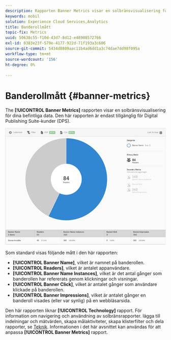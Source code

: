 ```yaml
---
description: Rapporten Banner Metrics visar en solbränsvisualisering för dina befintliga data. Den här rapporten är endast tillgänglig för Digital Publishing Suite-kunder (DPS).
keywords: mobil
solution: Experience Cloud Services,Analytics
title: Banderollmått
topic-fix: Metrics
uuid: 50638c55-f10d-43d7-8d12-e48908572766
exl-id: 0383e23f-579e-4177-922d-71f193a3c606
source-git-commit: 5434d8809aac11b4ad6dd1a3c74dae7dd98f095a
workflow-type: tm+mt
source-wordcount: '156'
ht-degree: 0%

---
```


# Banderollmått {#banner-metrics}

The **[!UICONTROL Banner Metrics]** rapporten visar en solbränsvisualisering för dina befintliga data. Den här rapporten är endast tillgänglig för Digital Publishing Suite-kunder (DPS).

![](assets/dps_banner_name.png)

Som standard visas följande mått i den här rapporten:

* **[!UICONTROL Banner Name]**, vilket är namnet på banderollen.
* **[!UICONTROL Readers]**, vilket är antalet appanvändare.
* **[!UICONTROL Banner Name Instances]**, vilket är det antal gånger som banderollen har refererats genom klickningar och visningar.
* **[!UICONTROL Banner Click]**, vilket är antalet gånger som användare klickade på banderollen.
* **[!UICONTROL Banner Impressions]**, vilket är antalet gånger en banderoll visades (eller var synlig) på en webbläsarsida.

Den här rapporten liknar **[!UICONTROL Technology]** rapport. För information om navigering och användning av solbränsrapporter. lägga till indelningar och mätvärden, skapa målaktiviteter, skapa klisterfilter och dela rapporter, se [Teknik](/help/using/usage/reports-technology.md). Informationen i det här avsnittet kan användas för att anpassa **[!UICONTROL Banner Metrics]** rapport.
